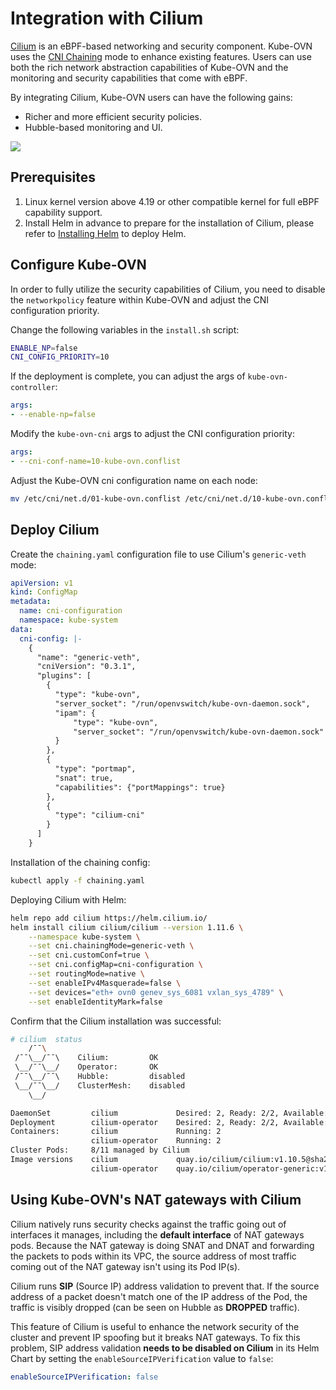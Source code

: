 # Integration with Cilium

[Cilium](https://cilium.io/) is an eBPF-based networking and security component. Kube-OVN uses the
[CNI Chaining](https://docs.cilium.io/en/stable/installation/cni-chaining/) mode to enhance existing features.
Users can use both the rich network abstraction capabilities of Kube-OVN and the monitoring and security capabilities that come with eBPF.

By integrating Cilium, Kube-OVN users can have the following gains:

- Richer and more efficient security policies.
- Hubble-based monitoring and UI.

![](../static/cilium-integration.png)

## Prerequisites

1. Linux kernel version above 4.19 or other compatible kernel for full eBPF capability support.
2. Install Helm in advance to prepare for the installation of Cilium, please refer to [Installing Helm](https://helm.sh/docs/intro/install/) to deploy Helm.

## Configure Kube-OVN

In order to fully utilize the security capabilities of Cilium, you need to disable the `networkpolicy` feature within Kube-OVN
and adjust the CNI configuration priority.

Change the following variables in the `install.sh` script:

```bash
ENABLE_NP=false
CNI_CONFIG_PRIORITY=10
```

If the deployment is complete, you can adjust the args of `kube-ovn-controller`:

```yaml
args:
- --enable-np=false
```

Modify the `kube-ovn-cni` args to adjust the CNI configuration priority:

```yaml
args:
- --cni-conf-name=10-kube-ovn.conflist
```

Adjust the Kube-OVN cni configuration name on each node:

```bash
mv /etc/cni/net.d/01-kube-ovn.conflist /etc/cni/net.d/10-kube-ovn.conflist
```

## Deploy Cilium

Create the `chaining.yaml` configuration file to use Cilium's `generic-veth` mode:

```yaml
apiVersion: v1
kind: ConfigMap
metadata:
  name: cni-configuration
  namespace: kube-system
data:
  cni-config: |-
    {
      "name": "generic-veth",
      "cniVersion": "0.3.1",
      "plugins": [
        {
          "type": "kube-ovn",
          "server_socket": "/run/openvswitch/kube-ovn-daemon.sock",
          "ipam": {
              "type": "kube-ovn",
              "server_socket": "/run/openvswitch/kube-ovn-daemon.sock"
          }
        },
        {
          "type": "portmap",
          "snat": true,
          "capabilities": {"portMappings": true}
        },
        {
          "type": "cilium-cni"
        }
      ]
    }
```

Installation of the chaining config:

```bash
kubectl apply -f chaining.yaml
```

Deploying Cilium with Helm:

```bash
helm repo add cilium https://helm.cilium.io/
helm install cilium cilium/cilium --version 1.11.6 \
    --namespace kube-system \
    --set cni.chainingMode=generic-veth \
    --set cni.customConf=true \
    --set cni.configMap=cni-configuration \
    --set routingMode=native \
    --set enableIPv4Masquerade=false \
    --set devices="eth+ ovn0 genev_sys_6081 vxlan_sys_4789" \
    --set enableIdentityMark=false
```

Confirm that the Cilium installation was successful:

```bash
# cilium  status
    /¯¯\
 /¯¯\__/¯¯\    Cilium:         OK
 \__/¯¯\__/    Operator:       OK
 /¯¯\__/¯¯\    Hubble:         disabled
 \__/¯¯\__/    ClusterMesh:    disabled
    \__/

DaemonSet         cilium             Desired: 2, Ready: 2/2, Available: 2/2
Deployment        cilium-operator    Desired: 2, Ready: 2/2, Available: 2/2
Containers:       cilium             Running: 2
                  cilium-operator    Running: 2
Cluster Pods:     8/11 managed by Cilium
Image versions    cilium             quay.io/cilium/cilium:v1.10.5@sha256:0612218e28288db360c63677c09fafa2d17edda4f13867bcabf87056046b33bb: 2
                  cilium-operator    quay.io/cilium/operator-generic:v1.10.5@sha256:2d2f730f219d489ff0702923bf24c0002cd93eb4b47ba344375566202f56d972: 2

```

## Using Kube-OVN's NAT gateways with Cilium

Cilium natively runs security checks against the traffic going out of interfaces it manages, including the **default interface** of NAT gateways pods.
Because the NAT gateway is doing SNAT and DNAT and forwarding the packets to pods within its VPC, the source address of most traffic coming out of
the NAT gateway isn't using its Pod IP(s).

Cilium runs **SIP** (Source IP) address validation to prevent that. If the source address of a packet doesn't match one of the IP address of
the Pod, the traffic is visibly dropped (can be seen on Hubble as **DROPPED** traffic).

This feature of Cilium is useful to enhance the network security of the cluster and prevent IP spoofing but it breaks NAT gateways.
To fix this problem, SIP address validation **needs to be disabled on Cilium** in its Helm Chart by setting the `enableSourceIPVerification` value to `false`:

```yaml
enableSourceIPVerification: false
```

